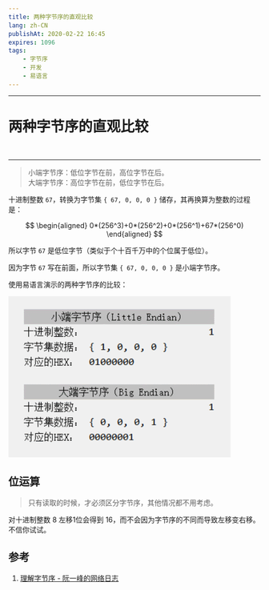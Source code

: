 ```yaml
---
title: 两种字节序的直观比较
lang: zh-CN
publishAt: 2020-02-22 16:45
expires: 1096
tags:
    - 字节序
    - 开发
    - 易语言
---
```

---

# 两种字节序的直观比较

<RevisionInfo />

<hr style="margin-top: 48px"/>

> 小端字节序：低位字节在前，高位字节在后。  
> 大端字节序：高位字节在前，低位字节在后。

十进制整数 `67`，转换为字节集 `{ 67, 0, 0, 0 }` 储存，其再换算为整数的过程是：

$$
\begin{aligned}
0*(256^3)+0*(256^2)+0*(256^1)+67*(256^0)
\end{aligned}
$$

所以字节 `67` 是低位字节（类似于个十百千万中的个位属于低位）。

因为字节 `67` 写在前面，所以字节集 `{ 67, 0, 0, 0 }` 是小端字节序。

使用易语言演示的两种字节序的比较：

![](/image/bytes-order.gif)

## 位运算

> 只有读取的时候，才必须区分字节序，其他情况都不用考虑。

对十进制整数 8 左移1位会得到 16，而不会因为字节序的不同而导致左移变右移。不信你试试。

## 参考

1. [理解字节序 - 阮一峰的网络日志](http://www.ruanyifeng.com/blog/2016/11/byte-order.html)
